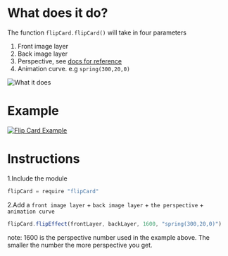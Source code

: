 # What does it do?
The function `flipCard.flipCard()` will take in four parameters

1. Front image layer
2. Back image layer
3. Perspective, see [docs for reference](http://framerjs.com/docs/#layer.perspective)
4. Animation curve. e.g `spring(300,20,0)`

![What it does](http://i.imgur.com/GBWvMkm.png)

# Example
[![Flip Card Example](http://i.giphy.com/3oEjHAXzDRbMqxWH7y.gif)](http://share.framerjs.com/fj0zw6iuch5p/)

# Instructions

1.Include the module

```javascript
flipCard = require "flipCard"
```

2.Add a `front image layer` + `back image layer` + `the perspective` + `animation curve`

```javascript
flipCard.flipEffect(frontLayer, backLayer, 1600, "spring(300,20,0)")
```

note: 1600 is the perspective number used in the example above. The smaller the number the more perspective you get.
